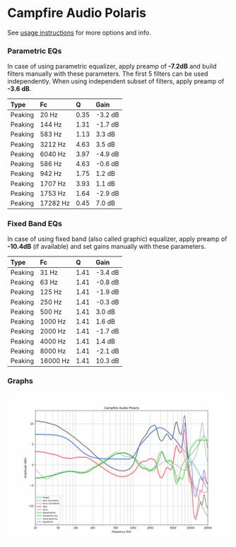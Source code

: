 # Campfire Audio Polaris
See [usage instructions](https://github.com/jaakkopasanen/AutoEq#usage) for more options and info.

### Parametric EQs
In case of using parametric equalizer, apply preamp of **-7.2dB** and build filters manually
with these parameters. The first 5 filters can be used independently.
When using independent subset of filters, apply preamp of **-3.6 dB**.

| Type    | Fc       |    Q | Gain    |
|:--------|:---------|:-----|:--------|
| Peaking | 20 Hz    | 0.35 | -3.2 dB |
| Peaking | 144 Hz   | 1.31 | -1.7 dB |
| Peaking | 583 Hz   | 1.13 | 3.3 dB  |
| Peaking | 3212 Hz  | 4.63 | 3.5 dB  |
| Peaking | 6040 Hz  | 3.97 | -4.9 dB |
| Peaking | 586 Hz   | 4.63 | -0.6 dB |
| Peaking | 942 Hz   | 1.75 | 1.2 dB  |
| Peaking | 1707 Hz  | 3.93 | 1.1 dB  |
| Peaking | 1753 Hz  | 1.64 | -2.9 dB |
| Peaking | 17282 Hz | 0.45 | 7.0 dB  |

### Fixed Band EQs
In case of using fixed band (also called graphic) equalizer, apply preamp of **-10.4dB**
(if available) and set gains manually with these parameters.

| Type    | Fc       |    Q | Gain    |
|:--------|:---------|:-----|:--------|
| Peaking | 31 Hz    | 1.41 | -3.4 dB |
| Peaking | 63 Hz    | 1.41 | -0.8 dB |
| Peaking | 125 Hz   | 1.41 | -1.9 dB |
| Peaking | 250 Hz   | 1.41 | -0.3 dB |
| Peaking | 500 Hz   | 1.41 | 3.0 dB  |
| Peaking | 1000 Hz  | 1.41 | 1.6 dB  |
| Peaking | 2000 Hz  | 1.41 | -1.7 dB |
| Peaking | 4000 Hz  | 1.41 | 1.4 dB  |
| Peaking | 8000 Hz  | 1.41 | -2.1 dB |
| Peaking | 16000 Hz | 1.41 | 10.3 dB |

### Graphs
![](./Campfire%20Audio%20Polaris.png)